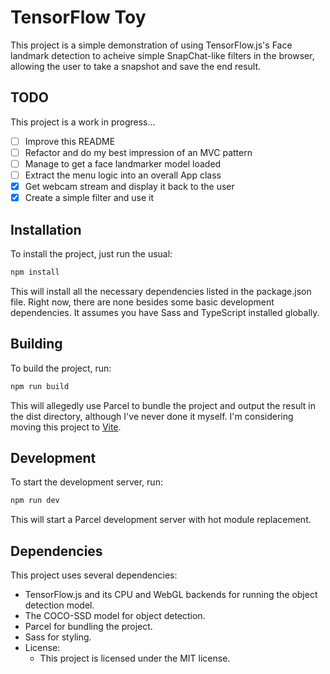 # TensorFlow Toy

This project is a simple demonstration of using TensorFlow.js's Face landmark detection to acheive simple SnapChat-like filters in the browser, allowing the user to take a snapshot and save the end result.

## TODO

This project is a work in progress...

- [ ] Improve this README
- [ ] Refactor and do my best impression of an MVC pattern
- [ ] Manage to get a face landmarker model loaded
- [ ] Extract the menu logic into an overall App class
- [x] Get webcam stream and display it back to the user
- [x] Create a simple filter and use it

## Installation

To install the project, just run the usual:

```bash
npm install
```

This will install all the necessary dependencies listed in the package.json file. Right now, there are none besides some basic development dependencies. It assumes you have Sass and TypeScript installed globally.

## Building

To build the project, run:

```bash
npm run build
```

This will allegedly use Parcel to bundle the project and output the result in the dist directory, although I've never done it myself. I'm considering moving this project to [Vite](https://vitejs.dev/guide/why.html).

## Development

To start the development server, run:

```bash
npm run dev
```

This will start a Parcel development server with hot module replacement.

## Dependencies

This project uses several dependencies:

- TensorFlow.js and its CPU and WebGL backends for running the object detection model.
- The COCO-SSD model for object detection.
- Parcel for bundling the project.
- Sass for styling.
- License:
  - This project is licensed under the MIT license.
